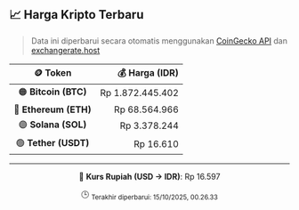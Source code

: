 

<!-- HARGA_KRIPTO -->
## 📈 Harga Kripto Terbaru

> Data ini diperbarui secara otomatis menggunakan [CoinGecko API](https://www.coingecko.com/) dan [exchangerate.host](https://exchangerate.host/)

<div align="center">

| 🪙 Token | 💰 Harga (IDR) |
|:------:|---------------:|
| 🟠 **Bitcoin (BTC)**   | Rp 1.872.445.402 |
| 🔵 **Ethereum (ETH)**  | Rp 68.564.966 |
| 🟣 **Solana (SOL)**    | Rp 3.378.244 |
| 🟢 **Tether (USDT)**   | Rp 16.610 |

---

💱 **Kurs Rupiah (USD → IDR)**: Rp 16.597

🕒 <sub>Terakhir diperbarui: 15/10/2025, 00.26.33</sub>

</div>
<!-- /HARGA_KRIPTO -->